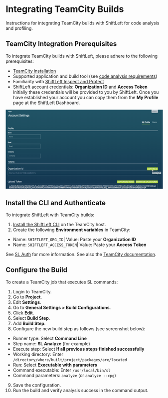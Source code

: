 # Integrating TeamCity Builds

Instructions for integrating TeamCity builds with ShiftLeft for code analysis and profiling.

## TeamCity Integration Prerequisites

To integrate TeamCity builds with ShiftLeft, please adhere to the following prerequisites:

- [TeamCity installation](https://www.jetbrains.com/teamcity/download/)
- Supported application and build tool (see [code analysis requirements](../../introduction/requirements.md))
- Familiarity with [ShiftLeft Inspect and Protect](../../using-inspect-protect/inspect-protect-quick-start.md)
- ShiftLeft account credentials: **Organization ID** and **Access Token**
Initially these credentials will be provided to you by ShiftLeft. Once you have established your account you can copy them from the **My Profile** page at the ShiftLeft Dashboard.

![Get ShiftLeft Account Credentials](img/copy-org.png)

## Install the CLI and Authenticate

To integrate ShiftLeft with TeamCity builds:

1. [Install the ShiftLeft CLI](../using-cli/using-cli.md) on the TeamCity host.
2. Create the following **Environment variables** in TeamCity:
 * Name: `SHIFTLEFT_ORG_ID`| Value: Paste your **Organization ID**
 * Name: `SHIFTLEFT_ACCESS_TOKEN`| Value: Paste your **Access Token**

See [SL Auth](../using-cli/authenticating.md) for more information. See also the [TeamCity documentation](https://confluence.jetbrains.com/display/TCD65/Configuring+Build+Parameters#ConfiguringBuildParameters-SystemPropertiesandEnvironmentVariables).

## Configure the Build

To create a TeamCity job that executes SL commands:

1. Login to TeamCity.
2. Go to **Project**.
3. Edit **Settings**.
4. Go to **General Settings > Build Configurations**.
5. Click **Edit**.
6. Select **Build Step**.
7. Add **Build Step**.
8. Configure the new build step as follows (see screenshot below):
 - Runner type: Select **Command Line**
 - Step name: **SL Analyze** (for example)
 - Execute step: Select **If all previous steps finished successfully** 
 - Working directory: Enter `/directory/where/built/project/packages/are/located` 
 - Run: Select **Executable with parameters**
 - Command executable: Enter `/usr/local/bin/sl`
 - Command parameters: `analyze` (or `analyze --cpg`)
9. Save the configuration.
10. Run the build and verify analysis success in the command output.
